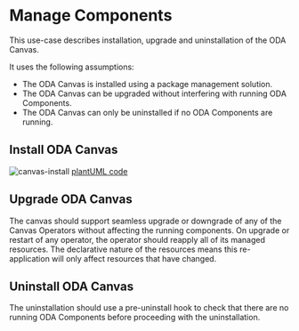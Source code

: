 # Manage Components

This use-case describes installation, upgrade and uninstallation of the ODA Canvas.

It uses the following assumptions:

* The ODA Canvas is installed using a package management solution.
* The ODA Canvas can be upgraded without interfering with running ODA Components.
* The ODA Canvas can only be uninstalled if no ODA Components are running.

## Install ODA Canvas

![canvas-install](http://www.plantuml.com/plantuml/proxy?cache=no&src=https://raw.githubusercontent.com/tmforum-oda/oda-canvas/master/usecase-library/pumlFiles/canvas-install.puml)
[plantUML code](pumlFiles/canvas-install.puml)

## Upgrade ODA Canvas

The canvas should support seamless upgrade or downgrade of any of the Canvas Operators without affecting the running components. On upgrade or restart of any operator, the operator should reapply all of its managed resources. The declarative nature of the resources means this re-application will only affect resources that have changed.

## Uninstall ODA Canvas

The uninstallation should use a pre-uninstall hook to check that there are no running ODA Components before proceeding with the uninstallation.
